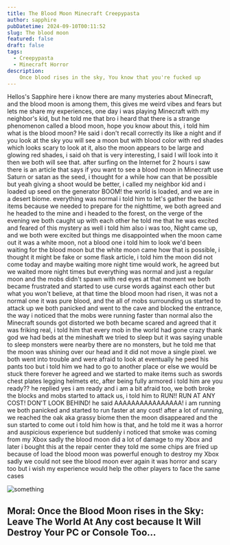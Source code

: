 ```yaml
---
title: The Blood Moon Minecraft Creepypasta
author: sapphire
pubDatetime: 2024-09-10T00:11:52
slug: The blood moon 
featured: false
draft: false
tags:
  - Creepypasta
  - Minecraft Horror
description:
    Once blood rises in the sky, You know that you're fucked up
---
```

Hellos's Sapphire here i know there are many mysteries about Minecraft, and the blood moon is among them, this gives me weird vibes and fears but lets me share my experiences, one day i was playing Minecraft with my neighbor's kid, but he told me that bro i heard that there is a strange phenomenon called a blood moon, hope you know about this, i told him what is the blood moon? He said i don't recall correctly its like a night and if you look at the sky you will see a moon but with blood color with red shades which looks scary to look at it, also the moon appears to be large and glowing red shades, i said oh that is very interesting, I said I will look into it then we both will see that. after surfing on the Internet for 2 hours i saw there is an article that says if you want to see a blood moon in Minecraft use Saturn or satan as the seed, i thought for a while how can that be possible but yeah giving a shoot would be better, i called my neighbor kid and i loaded up seed on the generator BOOM! the world is loaded, and we are in a desert biome. everything was normal
i told him to let's gather the basic items because we needed to prepare for the nighttime, we both agreed and he headed to the mine and i headed to the forest, on the verge of the evening we both caught up with each other 
he told me that he was excited and feared of this mystery as well i told him also i was too, Night came up, and we both were excited but things me disappointed when the moon came out it was a white moon, not a blood one
i told him to look we'd been waiting for the blood moon but the white moon came how that is possible, i thought it might be fake or some flask article, i told him the moon did not come today and maybe waiting more night time would work, he agreed but we  waited more night times but everything was normal and just a regular moon and the mobs didn't spawn with red eyes
at that moment we both became frustrated and started to use curse words against each other but what you won't believe, at that time the blood moon had risen, it was not a normal one it was pure blood, and the all of mobs surrounding us started to attack up
we both panicked and went to the cave and blocked the entrance, the way i noticed that the mobs were running faster than normal also the Minecraft sounds got distorted
we both became scared and agreed that it was friking real, i told him that every mob in the world had gone crazy thank god we had beds at the mineshaft we tried to sleep but it was saying unable to sleep monsters were nearby
there are no monsters, but he told me that the moon was shining over our head and it did not move a single pixel. we both went into trouble and were afraid to look at eventually he peed his pants too
but i told him we had to go to another place or else we would be stuck there forever he agreed and we started to make items such as swords chest plates legging helmets etc, after being fully armored i told him
are you ready?? he replied yes i am ready and i am a bit afraid too, we both broke the blocks and mobs started to attack us, i told him to RUN!! RUN AT ANY COST! DON'T LOOK BEHIND! 
he said AAAAAAAAAAAAAAAA! i am running we both panicked and started to run faster at any cost!  after a lot of running, we reached the oak aka grassy biome then the moon disappeared and the sun started to come out
i told him how is that, and he told me it was a horror and auspicious experience but suddenly i noticed that smoke was coming from my Xbox sadly the blood moon did a lot of damage to my Xbox and later i bought this at the repair center they told me 
some chips are fried up because of load the blood moon was powerful enough to destroy my Xbox
sadly we could not see the blood moon ever again it was horror and scary too 
but i wish my experience would help the other players to face the same cases

![something](@assets/images/bloodmoontb.png)

Moral: Once the Blood Moon rises in the Sky: Leave The  World At Any cost because It Will Destroy Your PC or Console Too...
---

